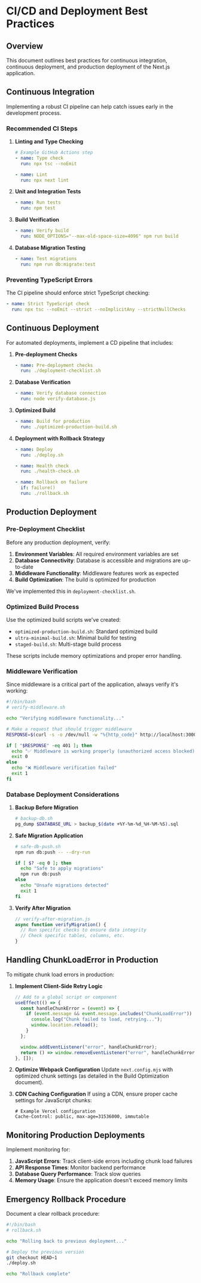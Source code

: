 # CI/CD and Deployment Best Practices

## Overview

This document outlines best practices for continuous integration, continuous deployment, and production deployment of the Next.js application.

## Continuous Integration

Implementing a robust CI pipeline can help catch issues early in the development process.

### Recommended CI Steps

1. **Linting and Type Checking**

   ```yaml
   # Example GitHub Actions step
   - name: Type check
     run: npx tsc --noEmit

   - name: Lint
     run: npx next lint
   ```

2. **Unit and Integration Tests**

   ```yaml
   - name: Run tests
     run: npm test
   ```

3. **Build Verification**

   ```yaml
   - name: Verify build
     run: NODE_OPTIONS="--max-old-space-size=4096" npm run build
   ```

4. **Database Migration Testing**
   ```yaml
   - name: Test migrations
     run: npm run db:migrate:test
   ```

### Preventing TypeScript Errors

The CI pipeline should enforce strict TypeScript checking:

```yaml
- name: Strict TypeScript check
  run: npx tsc --noEmit --strict --noImplicitAny --strictNullChecks
```

## Continuous Deployment

For automated deployments, implement a CD pipeline that includes:

1. **Pre-deployment Checks**

   ```yaml
   - name: Pre-deployment checks
     run: ./deployment-checklist.sh
   ```

2. **Database Verification**

   ```yaml
   - name: Verify database connection
     run: node verify-database.js
   ```

3. **Optimized Build**

   ```yaml
   - name: Build for production
     run: ./optimized-production-build.sh
   ```

4. **Deployment with Rollback Strategy**

   ```yaml
   - name: Deploy
     run: ./deploy.sh

   - name: Health check
     run: ./health-check.sh

   - name: Rollback on failure
     if: failure()
     run: ./rollback.sh
   ```

## Production Deployment

### Pre-Deployment Checklist

Before any production deployment, verify:

1. **Environment Variables**: All required environment variables are set
2. **Database Connectivity**: Database is accessible and migrations are up-to-date
3. **Middleware Functionality**: Middleware features work as expected
4. **Build Optimization**: The build is optimized for production

We've implemented this in `deployment-checklist.sh`.

### Optimized Build Process

Use the optimized build scripts we've created:

- `optimized-production-build.sh`: Standard optimized build
- `ultra-minimal-build.sh`: Minimal build for testing
- `staged-build.sh`: Multi-stage build process

These scripts include memory optimizations and proper error handling.

### Middleware Verification

Since middleware is a critical part of the application, always verify it's working:

```bash
#!/bin/bash
# verify-middleware.sh

echo "Verifying middleware functionality..."

# Make a request that should trigger middleware
RESPONSE=$(curl -s -o /dev/null -w "%{http_code}" http://localhost:3000/protected-route)

if [ "$RESPONSE" -eq 401 ]; then
  echo "✅ Middleware is working properly (unauthorized access blocked)"
  exit 0
else
  echo "❌ Middleware verification failed"
  exit 1
fi
```

### Database Deployment Considerations

1. **Backup Before Migration**

   ```bash
   # backup-db.sh
   pg_dump $DATABASE_URL > backup_$(date +%Y-%m-%d_%H-%M-%S).sql
   ```

2. **Safe Migration Application**

   ```bash
   # safe-db-push.sh
   npm run db:push -- --dry-run

   if [ $? -eq 0 ]; then
     echo "Safe to apply migrations"
     npm run db:push
   else
     echo "Unsafe migrations detected"
     exit 1
   fi
   ```

3. **Verify After Migration**
   ```typescript
   // verify-after-migration.js
   async function verifyMigration() {
     // Run specific checks to ensure data integrity
     // Check specific tables, columns, etc.
   }
   ```

## Handling ChunkLoadError in Production

To mitigate chunk load errors in production:

1. **Implement Client-Side Retry Logic**

   ```javascript
   // Add to a global script or component
   useEffect(() => {
     const handleChunkError = (event) => {
       if (event.message && event.message.includes("ChunkLoadError")) {
         console.log("Chunk failed to load, retrying...");
         window.location.reload();
       }
     };

     window.addEventListener("error", handleChunkError);
     return () => window.removeEventListener("error", handleChunkError);
   }, []);
   ```

2. **Optimize Webpack Configuration**
   Update `next.config.mjs` with optimized chunk settings (as detailed in the Build Optimization document).

3. **CDN Caching Configuration**
   If using a CDN, ensure proper cache settings for JavaScript chunks:

   ```
   # Example Vercel configuration
   Cache-Control: public, max-age=31536000, immutable
   ```

## Monitoring Production Deployments

Implement monitoring for:

1. **JavaScript Errors**: Track client-side errors including chunk load failures
2. **API Response Times**: Monitor backend performance
3. **Database Query Performance**: Track slow queries
4. **Memory Usage**: Ensure the application doesn't exceed memory limits

## Emergency Rollback Procedure

Document a clear rollback procedure:

```bash
#!/bin/bash
# rollback.sh

echo "Rolling back to previous deployment..."

# Deploy the previous version
git checkout HEAD~1
./deploy.sh

echo "Rollback complete"
```
